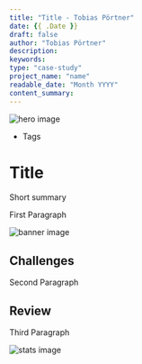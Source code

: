 ```yaml
---
title: "Title - Tobias Pörtner"
date: {{ .Date }}
draft: false
author: "Tobias Pörtner"
description: 
keywords:
type: "case-study"
project_name: "name"
readable_date: "Month YYYY"
content_summary: 
---
```


<img src="images/first.svg" class="case-study__img--hero" alt="hero image">

- Tags

# Title

<p class="case-study__summary">Short summary</p>

First Paragraph

<img src="images/second.svg" class="case-study__img--padding" alt="banner image">

## Challenges

Second Paragraph

## Review

Third Paragraph

<img src="images/third.svg" class="case-study__hero--full" alt="stats image">